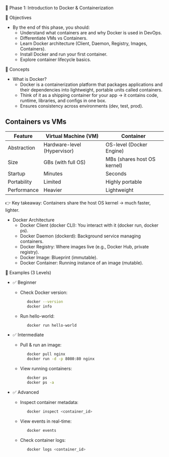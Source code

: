 🐳 Phase 1: Introduction to Docker & Containerization

🎯 Objectives
- By the end of this phase, you should:
  - Understand what containers are and why Docker is used in DevOps.
  - Differentiate VMs vs Containers.
  - Learn Docker architecture (Client, Daemon, Registry, Images, Containers).
  - Install Docker and run your first container.
  - Explore container lifecycle basics.

📘 Concepts
- What is Docker?
  - Docker is a containerization platform that packages applications and their      dependencies into lightweight, portable units called containers.
  - Think of it as a shipping container for your app → it contains code, runtime, libraries, and configs in one box.
  - Ensures consistency across environments (dev, test, prod).

## Containers vs VMs

| Feature     | Virtual Machine (VM)        | Container                   |
| ----------- | --------------------------- | --------------------------- |
| Abstraction | Hardware-level (Hypervisor) | OS-level (Docker Engine)    |
| Size        | GBs (with full OS)          | MBs (shares host OS kernel) |
| Startup     | Minutes                     | Seconds                     |
| Portability | Limited                     | Highly portable             |
| Performance | Heavier                     | Lightweight                 |

👉 Key takeaway: Containers share the host OS kernel → much faster, lighter.

- Docker Architecture
  - Docker Client (docker CLI): You interact with it (docker run, docker ps).
  - Docker Daemon (dockerd): Background service managing containers.
  - Docker Registry: Where images live (e.g., Docker Hub, private registry).
  - Docker Image: Blueprint (immutable).
  - Docker Container: Running instance of an image (mutable).

🧪 Examples (3 Levels)
- ✅ Beginner
  - Check Docker version:
    ```bash
       docker --version
       docker info
    ```
  
  - Run hello-world:
    ```bash
       docker run hello-world
    ```

- ✅ Intermediate
  - Pull & run an image:
    ```bash
       docker pull nginx
       docker run -d -p 8080:80 nginx
    ```

  - View running containers:
    ```bash
       docker ps
       docker ps -a
    ```

- ✅ Advanced
  - Inspect container metadata:
    ```bash
       docker inspect <container_id>
    ```
  
  - View events in real-time:
    ```bash
       docker events
    ```
  
  - Check container logs:
    ```bash
       docker logs <container_id>
         
 